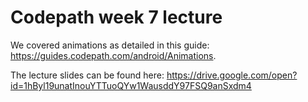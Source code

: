 # Codepath week 7 lecture

We covered animations as detailed in this guide: https://guides.codepath.com/android/Animations. 

The lecture slides can be found here: https://drive.google.com/open?id=1hByl19unatInouYTTuoQYw1WausddY97FSQ9anSxdm4
